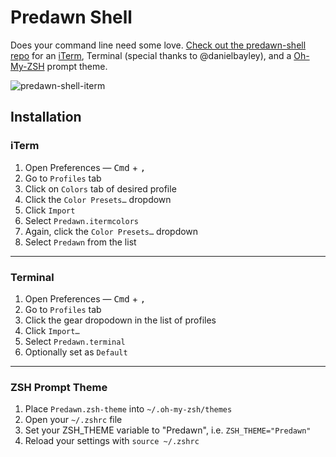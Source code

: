 # Predawn Shell 

Does your command line need some love. [Check out the predawn-shell repo](jamiewilson/predawn-shell) for an [iTerm](http://iterm2.com/), Terminal (special thanks to @danielbayley), and a [Oh-My-ZSH](http://ohmyz.sh/) prompt theme.

![predawn-shell-iterm](http://i.imgur.com/lJ34FpJ.png)

## Installation

### iTerm 

1. Open Preferences — <kbd>Cmd</kbd> + <kbd>,</kbd>
1. Go to `Profiles` tab
1. Click on `Colors` tab of desired profile
1. Click the `Color Presets…` dropdown
1. Click `Import`
1. Select `Predawn.itermcolors`
1. Again, click the `Color Presets…` dropdown
1. Select `Predawn` from the list

---

### Terminal

1. Open Preferences — <kbd>Cmd</kbd> + <kbd>,</kbd>
1. Go to `Profiles` tab
1. Click the gear dropodown in the list of profiles
1. Click `Import…`
1. Select `Predawn.terminal`
1. Optionally set as `Default`

---

### ZSH Prompt Theme

1. Place `Predawn.zsh-theme` into `~/.oh-my-zsh/themes`
1. Open your `~/.zshrc` file 
1. Set your ZSH_THEME variable to "Predawn", i.e. `ZSH_THEME="Predawn"`
1. Reload your settings with `source ~/.zshrc`
